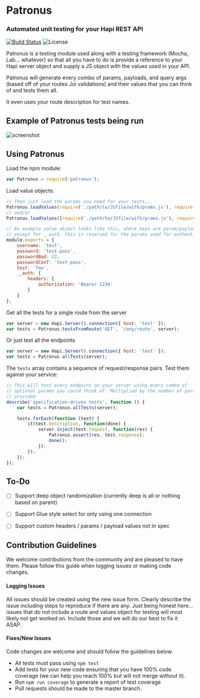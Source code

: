 # Patronus
### Automated unit testing for your Hapi REST API

[![Build Status](https://travis-ci.org/appersonlabs/patronus.svg?branch=master)](https://travis-ci.org/appersonlabs/patronus)
![License](https://img.shields.io/badge/license-MIT-blue.svg)


Patronus is a testing module used along with a testing framework (Mocha, Lab... whatever) so that all you have to do is provide a reference to your Hapi server object and supply a JS object with the values used in your API.

Patronus will generate every combo of params, payloads, and query args (based off of your routes Joi validations) and their values that you can think of and tests them all.

It even uses your route description for test names.

## Example of Patronus tests being run

![screenshot](https://s3.amazonaws.com/f.cl.ly/items/2o1Q1X3v1545360t3M0t/Screen%20Shot%202015-03-12%20at%201.57.58%20PM.png)

## Using Patronus

Load the npm module:

```javascript
var Patronus = require('patronus');
```

Load value objects:

```javascript
// Then just load the params you need for your tests...
Patronus.loadValues(require('./path/to/JSfile/with/prams.js'), require('./another.js'));
// and/or
Patronus.loadValues([require('./path/to/JSfile/with/prams.js'), require('./another.js')]);

// An example value object looks like this, where keys are param/payload/query names
// except for __auth, this is reserved for the params used for authentication
module.exports = {
    username: 'test',
    password: 'test-pass',
    passwordBad: 22,
    passwordConf: 'test-pass',
    test: 'foo',
    __auth: {
        headers: {
            authorization: 'Bearer 1234'
        }
    }
};


```

Get all the tests for a single route from the server
```javascript
var server = new Hapi.Server().connection({ host: 'test' });
var tests = Patronus.testsFromRoute('GET', '/any/route', server);

```


Or just test all the endpoints
```javascript
var server = new Hapi.Server().connection({ host: 'test' });
var tests = Patronus.allTests(server);

```


The `tests` array contains a sequence of request/response pairs.  Test them against your service:

```javascript
// This will test every endpoint on your server using every combo of
// optional params you could think of. Multiplied by the number of param combos you
// provided
describe('specification-driven tests', function () {
    var tests = Patronus.allTests(server);

    tests.forEach(function (test) {
        it(test.description, function(done) {
            server.inject(test.request, function(res) {
                Patronus.assert(res, test.response);
                done();
            });
        });
    });
});
```

## To-Do
- [ ] Support deep object randomization (currently deep is all or nothing based on parent)
- [ ] Support Glue style select for only using one connection
- [ ] Support custom headers / params / payload values not in spec


## Contribution Guidelines
We welcome contributions from the community and are pleased to have them. Please follow this guide when logging issues or making code changes.

#### Logging Issues

All issues should be created using the new issue form. Clearly describe the issue including steps to reproduce if there are any.
Just being honest here... issues that do not include a route and values object for testing will most likely not get worked on. Include those and we will do our best to fix it ASAP.

#### Fixes/New Issues

Code changes are welcome and should follow the guidelines below.

- All tests must pass using `npm test`
- Add tests for your new code ensuring that you have 100% code coverage (we can help you reach 100% but will not merge without it).
- Run `npm run coverage` to generate a report of test coverage
- Pull requests should be made to the master branch.
